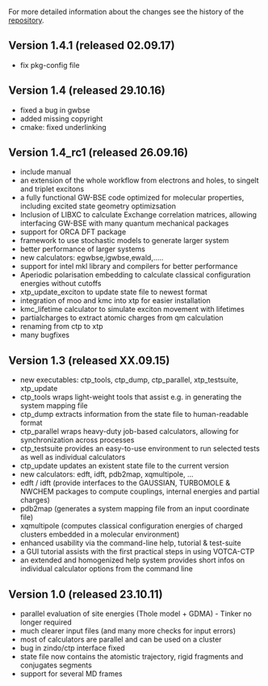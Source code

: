 For more detailed information about the changes see the history of the
[repository](https://github.com/votca/xtp/commits/master).

## Version 1.4.1 (released 02.09.17)

-   fix pkg-config file

## Version 1.4 (released 29.10.16)

-   fixed a bug in gwbse
-   added missing copyright
-   cmake: fixed underlinking

## Version 1.4_rc1 (released 26.09.16)

-   include manual
-   an extension of the whole workflow from electrons and holes, to singelt and
    triplet excitons
-   a fully functional GW-BSE code optimized for molecular properties, including
    excited state geometry optimizsation
-   Inclusion of LIBXC to calculate Exchange correlation matrices, allowing
    interfacing GW-BSE with many quantum mechanical packages
-   support for ORCA DFT package
-   framework to use stochastic models to generate larger system
-   better performance of larger systems
-   new calculators: egwbse,igwbse,ewald,.....
-   support for intel mkl library and compilers for better performance
-   Aperiodic polarisation embedding to calculate classical configuration energies
    without cutoffs
-   xtp_update_exciton to update state file to newest format
-   integration of moo and kmc into xtp for easier installation
-   kmc_lifetime calculator to simulate exciton movement with lifetimes
-   partialcharges to extract atomic charges from qm calculation
-   renaming from ctp to xtp
-   many bugfixes

## Version 1.3 (released XX.09.15)

-   new executables: ctp_tools, ctp_dump, ctp_parallel, xtp_testsuite, xtp_update
-   ctp_tools wraps light-weight tools that assist e.g. in generating the system
    mapping file
-   ctp_dump extracts information from the state file to human-readable format
-   ctp_parallel wraps heavy-duty job-based calculators, allowing for
    synchronization across processes
-   ctp_testsuite provides an easy-to-use environment to run selected tests as
    well as individual calculators
-   ctp_update updates an existent state file to the current version
-   new calculators: edft, idft, pdb2map, xqmultipole, ...
-   edft / idft (provide interfaces to the GAUSSIAN, TURBOMOLE & NWCHEM packages
    to compute couplings, internal energies and partial charges)
-   pdb2map (generates a system mapping file from an input coordinate file)
-   xqmultipole (computes classical configuration energies of charged clusters
    embedded in a molecular environment)
-   enhanced usability via the command-line help, tutorial & test-suite
-   a GUI tutorial assists with the first practical steps in using VOTCA-CTP
-   an extended and homogenized help system provides short infos on individual
    calculator options from the command line

## Version 1.0 (released 23.10.11)

-   parallel evaluation of site energies (Thole model + GDMA) - Tinker no longer
    required
-   much clearer input files (and many more checks for input errors)
-   most of calculators are parallel and can be used on a cluster
-   bug in zindo/ctp interface fixed
-   state file now contains the atomistic trajectory, rigid fragments and
    conjugates segments
-   support for several MD frames
